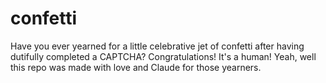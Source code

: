 # confetti
Have you ever yearned for a little celebrative jet of confetti after having dutifully completed a CAPTCHA? Congratulations! It's a human! Yeah, well this repo was made with love and Claude for those yearners.

